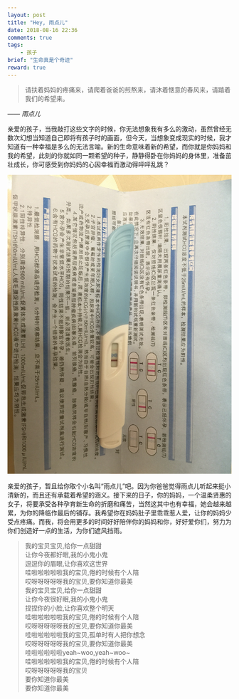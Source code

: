 ```yaml
---
layout: post
title: "Hey, 雨点儿"
date: 2018-08-16 22:36
comments: true
tags:
	- 孩子
brief: "生命真是个奇迹"
reward: true
---
```


> 请扶着妈妈的疼痛来，请爬着爸爸的煎熬来，请沐着惬意的春风来，请踏着我们的希望来。     

*—— 雨点儿*
<!-- more -->

亲爱的孩子，当我敲打这些文字的时候，你无法想象我有多么的激动，虽然曾经无数次幻想当知道自己即将有孩子时的画面，但今天，当想象变成现实的时候，我才知道有一种幸福是多么的无法言喻。新的生命意味着新的希望，而你就是你妈妈和我的希望，此刻的你就如同一颗希望的种子，静静得卧在你妈妈的身体里，准备茁壮成长，你可感受到你妈妈的心因幸福而激动得呯呯乱跳？

![新的生命](/assets/blogImg/01.JPG)

亲爱的孩子，暂且给你取个小名叫“雨点儿”吧。因为你爸爸觉得雨点儿听起来挺小清新的，而且还有承载着希望的涵义。接下来的日子，你的妈妈，一个温柔贤惠的女子，将要承受各种孕育新生命的折磨和痛苦，当然这其中也有幸福，她会越来越累，为你的降临作最后的铺存。我希望你在妈妈肚子里乖乖惹人爱，让你的妈妈少受点疼痛。而我，将会用更多的时间好好陪伴你的妈妈和你，好好爱你们，努力为你们创造好一点的生活，为你们遮风挡雨。

> 我的宝贝宝贝,给你一点甜甜              
> 让你今夜都好眠,我的小鬼小鬼              
> 逗逗你的眉眼,让你喜欢这世界              
> 哇啦啦啦啦啦我的宝贝,倦的时候有个人陪              
> 哎呀呀呀呀呀我的宝贝,要你知道你最美              
> 我的宝贝宝贝,给你一点甜甜              
> 让你今夜很好眠,我的小鬼小鬼              
> 捏捏你的小脸,让你喜欢整个明天              
> 哇啦啦啦啦啦我的宝贝,倦的时候有个人陪              
> 哎呀呀呀呀呀我的宝贝,要你知道你最美              
> 哇啦啦啦啦啦我的宝贝,孤单时有人把你想念              
> 哎呀呀呀呀呀我的宝贝,要你知道你最美              
> 哇啦啦啦啦啦yeah~woo,yeah~woo~              
> 哇啦啦啦啦啦我的宝贝,倦的时候有个人陪              
> 哎呀呀呀呀呀我的宝贝              
> 要你知道你最美              
> 要你知道你最美                               
